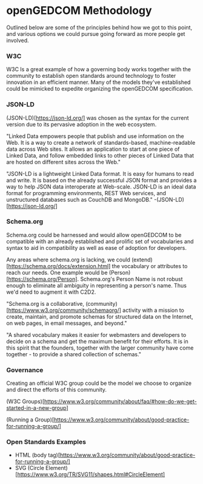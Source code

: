 # openGEDCOM Methodology

Outlined below are some of the principles behind how we got to this point, and various options we could pursue going forward as more people get involved.

### W3C
W3C Is a great example of how a governing body works together with the community to establish open standards around technology to foster innovation in an efficient manner. Many of the models they've established could be mimicked to expedite organizing the openGEDCOM specification.

### JSON-LD
(JSON-LD)[https://json-ld.org/] was chosen as the syntax for the current version due to its pervasive adoption in the web ecosystem.

"Linked Data empowers people that publish and use information on the Web. It is a way to create a network of standards-based, machine-readable data across Web sites. It allows an application to start at one piece of Linked Data, and follow embedded links to other pieces of Linked Data that are hosted on different sites across the Web."

"JSON-LD is a lightweight Linked Data format. It is easy for humans to read and write. It is based on the already successful JSON format and provides a way to help JSON data interoperate at Web-scale. JSON-LD is an ideal data format for programming environments, REST Web services, and unstructured databases such as CouchDB and MongoDB." -(JSON-LD)[https://json-ld.org/]

### Schema.org
Schema.org could be harnessed and would allow openGEDCOM to be compatible with an already established and prolific set of vocabularies and syntax to aid in compatibility as well as ease of adoption for developers.

Any areas where schema.org is lacking, we could (extend)[https://schema.org/docs/extension.html] the vocabulary or attributes to reach our needs. One example would be (Person)[https://schema.org/Person]. Schema.org's Person Name is not robust enough to eliminate all ambiguity in representing a person's name. Thus we'd need to augment it with C2D2.

"Schema.org is a collaborative, (community)[https://www.w3.org/community/schemaorg/] activity with a mission to create, maintain, and promote schemas for structured data on the Internet, on web pages, in email messages, and beyond."

"A shared vocabulary makes it easier for webmasters and developers to decide on a schema and get the maximum benefit for their efforts. It is in this spirit that the founders, together with the larger community have come together - to provide a shared collection of schemas."

### Governance
Creating an official W3C group could be the model we choose to organize and direct the efforts of this community.

(W3C Groups)[https://www.w3.org/community/about/faq/#how-do-we-get-started-in-a-new-group]

(Running a Group)[https://www.w3.org/community/about/good-practice-for-running-a-group/]

### Open Standards Examples
- HTML (body tag)[https://www.w3.org/community/about/good-practice-for-running-a-group/]
- SVG (Circle Element)[https://www.w3.org/TR/SVG11/shapes.html#CircleElement]